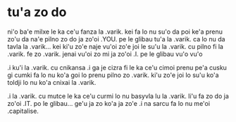 # tu'a zo do
ni'o ba'e milxe le ka ce'u fanza la .varik. kei fa lo nu su'o da poi ke'a prenu zo'u da na'e pilno zo do ja zo'oi .YOU. pe le glibau tu'a la .varik. ca lo nu da tavla la .varik... kei ki'u zo'e naje vu'oi zo'e joi le su'u la .varik. cu pilno fi la .varik. fe zo .varik. jenai vu'oi zo mi ja zo'oi .I. pe le glibau vu'o vu'o

.i ku'i la .varik. cu cnikansa  .i ga je cizra fi le ka ce'u cimoi prenu pe'a cusku gi cumki fa lo nu ko'a goi lo prenu pilno zo .varik. ki'u zo'e joi lo su'u ko'a toldji lo nu ko'a cnixai la .varik.

.i la .varik. cu mutce le ka ce'u curmi lo nu basyvla lu la .varik. li'u fa zo do ja zo'oi .IT. po le glibau... ge'u ja zo ko'a ja zo'e  .i na sarcu fa lo nu me'oi .capitalise.
